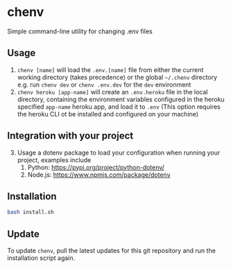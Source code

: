 # chenv
Simple command-line utility for changing .env files

## Usage
1. `chenv [name]` will load the `.env.[name]` file from either the current working directory (takes precedence) or the global `~/.chenv` directory
    e.g. run `chenv dev` or `chenv .env.dev` for the `dev` environment
2. `chenv heroku [app-name]` will create an `.env.heroku` file in the local directory, containing the environment variables configured in the heroku specified `app-name` heroku app, and load it to `.env` (This option requires the heroku CLI ot be installed and configured on your machine)

## Integration with your project
3. Usage a dotenv package to load your configuration when running your project, examples include
    1. Python: https://pypi.org/project/python-dotenv/
    2. Node.js: https://www.npmjs.com/package/dotenv 

## Installation
```bash
bash install.sh
```

## Update
To update `chenv`, pull the latest updates for this git repository and run the installation script again.
